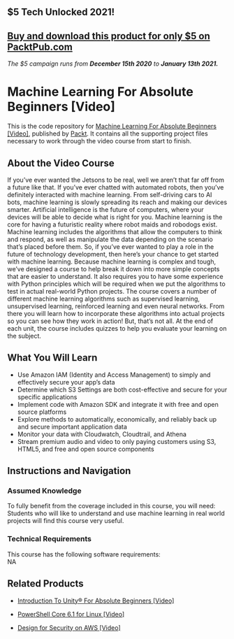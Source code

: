 ## $5 Tech Unlocked 2021!
[Buy and download this product for only $5 on PacktPub.com](https://www.packtpub.com/)
-----
*The $5 campaign         runs from __December 15th 2020__ to __January 13th 2021.__*

# Machine Learning For Absolute Beginners [Video]
This is the code repository for [Machine Learning For Absolute Beginners [Video]](https://www.packtpub.com/virtualization-and-cloud/design-security-aws-video?utm_source=github&utm_medium=repository&utm_campaign=9781838556440), published by [Packt](https://www.packtpub.com/?utm_source=github). It contains all the supporting project files necessary to work through the video course from start to finish.
## About the Video Course
If you’ve ever wanted the Jetsons to be real, well we aren’t that far off from a future like that. If you’ve ever chatted with automated robots, then you’ve definitely interacted with machine learning. From self-driving cars to AI bots, machine learning is slowly spreading its reach and making our devices smarter. Artificial intelligence is the future of computers, where your devices will be able to decide what is right for you. Machine learning is the core for having a futuristic reality where robot maids and robodogs exist. Machine learning includes the algorithms that allow the computers to think and respond, as well as manipulate the data depending on the scenario that’s placed before them. So, if you’ve ever wanted to play a role in the future of technology development, then here’s your chance to get started with machine learning. Because machine learning is complex and tough, we’ve designed a course to help break it down into more simple concepts that are easier to understand. It also requires you to have some experience with Python principles which will be required when we put the algorithms to test in actual real-world Python projects. The course covers a number of different machine learning algorithms such as supervised learning, unsupervised learning, reinforced learning and even neural networks. From there you will learn how to incorporate these algorithms into actual projects so you can see how they work in action! But, that’s not all. At the end of each unit, the course includes quizzes to help you evaluate your learning on the subject.

<H2>What You Will Learn</H2>
<DIV class=book-info-will-learn-text>
<UL>
<LI>Use Amazon IAM (Identity and Access Management) to simply and effectively secure your app’s data 
<LI>Determine which S3 Settings are both cost-effective and secure for your specific applications 
<LI>Implement code with Amazon SDK and integrate it with free and open source platforms 
<LI>Explore methods to automatically, economically, and reliably back up and secure important application data 
<LI>Monitor your data with Cloudwatch, Cloudtrail, and Athena 
<LI>Stream premium audio and video to only paying customers using S3, HTML5, and free and open source components </LI></UL></DIV>

## Instructions and Navigation
### Assumed Knowledge
To fully benefit from the coverage included in this course, you will need:<br/>
Students who will like to understand and use machine learning in real world projects will find this course very useful.
### Technical Requirements
This course has the following software requirements:<br/>
NA

## Related Products
* [Introduction To Unity® For Absolute Beginners [Video]](https://www.packtpub.com/virtualization-and-cloud/design-security-aws-video?utm_source=github&utm_medium=repository&utm_campaign=9781838556440)

* [PowerShell Core 6.1 for Linux [Video]](https://www.packtpub.com/virtualization-and-cloud/design-security-aws-video?utm_source=github&utm_medium=repository&utm_campaign=9781838556440)

* [Design for Security on AWS [Video]](https://www.packtpub.com/virtualization-and-cloud/design-security-aws-video?utm_source=github&utm_medium=repository&utm_campaign=9781838556440)

